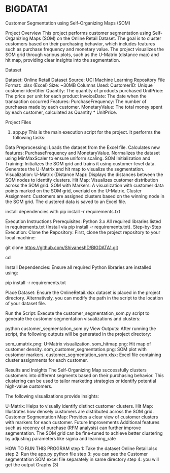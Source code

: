 # BIGDATA1
Customer Segmentation using Self-Organizing Maps (SOM)

Project Overview
This project performs customer segmentation using Self-Organizing Maps (SOM) on the Online Retail Dataset. The goal is to cluster customers based on their purchasing behavior, which includes features such as purchase frequency and monetary value. The project visualizes the SOM grid through various plots, such as the U-Matrix (distance map) and hit map, providing clear insights into the segmentation.

Dataset

Dataset: Online Retail Dataset
Source: UCI Machine Learning Repository
File Format: .xlsx (Excel)
Size: ~30MB
Columns Used:
CustomerID: Unique customer identifier
Quantity: The quantity of products purchased
UnitPrice: The price per unit for each product
InvoiceDate: The date when the transaction occurred
Features:
PurchaseFrequency: The number of purchases made by each customer.
MonetaryValue: The total money spent by each customer, calculated as Quantity * UnitPrice.

Project Files
1. app.py
This is the main execution script for the project. It performs the following tasks:

Data Preprocessing:
Loads the dataset from the Excel file.
Calculates new features: PurchaseFrequency and MonetaryValue.
Normalizes the dataset using MinMaxScaler to ensure uniform scaling.
SOM Initialization and Training:
Initializes the SOM grid and trains it using customer-level data.
Generates the U-Matrix and hit map to visualize the segmentation.
Visualization:
U-Matrix (Distance Map): Displays the distances between the SOM nodes to identify clusters.
Hit Map: Visualizes customer distribution across the SOM grid.
SOM with Markers: A visualization with customer data points marked on the SOM grid, overlaid on the U-Matrix.
Cluster Assignment:
Customers are assigned clusters based on the winning node in the SOM grid.
The clustered data is saved to an Excel file.

install dependencies with
pip install -r requirements.txt


Execution Instructions
Prerequisites:
Python 3.x
All required libraries listed in requirements.txt (Install via pip install -r requirements.txt).
Step-by-Step Execution:
Clone the Repository: First, clone the project repository to your local machine:


git clone <https://github.com/ShivaneshD/BIGDATA1.git>

cd <BIGDATA1>

Install Dependencies: Ensure all required Python libraries are installed using:

pip install -r requirements.txt

Place Dataset: Ensure the OnlineRetail.xlsx dataset is placed in the project directory. 
Alternatively, you can modify the path in the script to the location of your dataset file.

Run the Script: Execute the customer_segmentation_som.py script to generate the customer segmentation visualizations and clusters:

python customer_segmentation_som.py
View Outputs: After running the script, the following outputs will be generated in the project directory:

som_umatrix.png: U-Matrix visualization.
som_hitmap.png: Hit map of customer density.
som_customer_segmentation.png: SOM plot with customer markers.
customer_segmentation_som.xlsx: Excel file containing cluster assignments for each customer.

Results and Insights
The Self-Organizing Map successfully clusters customers into different segments based on their purchasing behavior. This clustering can be used to tailor marketing strategies or identify potential high-value customers.

The following visualizations provide insights:

U-Matrix: Helps to visually identify distinct customer clusters.
Hit Map: Illustrates how densely customers are distributed across the SOM grid.
Customer Segmentation Map: Provides a clear view of customer clusters with markers for each customer.
Future Improvements
Additional features such as recency of purchase (RFM analysis) can further improve segmentation.
The SOM grid can be fine-tuned to achieve better clustering by adjusting parameters like sigma and learning_rate

HOW TO RUN THIS PROGRAM
step 1: Take the dataset Online Retail.xlsx
step 2: Run the app.py python file
step 3: you can see the Customer segmentation SOM excel file separately in same directory
step 4: you will get the output Graphs (3)

